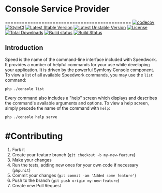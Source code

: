 # Console Service Provider
=============================================
[![codecov](https://codecov.io/gh/speedwork/console/branch/master/graph/badge.svg)](https://codecov.io/gh/speedwork/view)
[![StyleCI](https://styleci.io/repos/67978616/shield)](https://styleci.io/repos/67978616)
[![Latest Stable Version](https://poser.pugx.org/speedwork/console/v/stable)](https://packagist.org/packages/speedwork/console)
[![Latest Unstable Version](https://poser.pugx.org/speedwork/console/v/unstable)](https://packagist.org/packages/speedwork/console)
[![License](https://poser.pugx.org/speedwork/console/license)](https://packagist.org/packages/speedwork/console)
[![Total Downloads](https://poser.pugx.org/speedwork/console/downloads)](https://packagist.org/packages/speedwork/console)
[![Build status](https://ci.appveyor.com/api/projects/status/10aw52t4ga4kek27?svg=true)](https://ci.appveyor.com/project/2stech/console)
[![Build Status](https://travis-ci.org/speedwork/console.svg?branch=master)](https://travis-ci.org/speedwork/console)

## Introduction

Speed is the name of the command-line interface included with Speedwork. It provides a number of helpful commands for your use while developing your application. It is driven by the powerful Symfony Console component. To view a list of all available Speedwork commands, you may use the `list` command:

    php ./console list

Every command also includes a "help" screen which displays and describes the command's available arguments and options. To view a help screen, simply precede the name of the command with `help`:

    php ./console help serve

#Contributing
=============================================

1. Fork it
2. Create your feature branch (`git checkout -b my-new-feature`)
3. Make your changes
4. Run the tests, adding new ones for your own code if necessary (`phpunit`)
5. Commit your changes (`git commit -am 'Added some feature'`)
6. Push to the branch (`git push origin my-new-feature`)
7. Create new Pull Request
